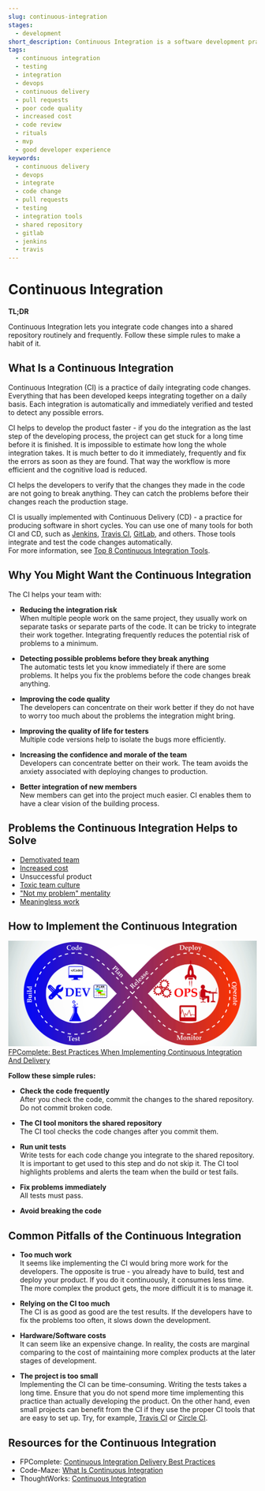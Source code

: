 ```yaml
---
slug: continuous-integration
stages:
  - development
short_description: Continuous Integration is a software development practice that makes developers integrate code changes into a shared repository routinely and frequently. Usually, each person integrates at least daily and that ensures them that their code changes do not break anything.
tags:
  - continuous integration
  - testing
  - integration
  - devops
  - continuous delivery
  - pull requests
  - poor code quality
  - increased cost
  - code review
  - rituals
  - mvp
  - good developer experience
keywords:
  - continuous delivery
  - devops
  - integrate
  - code change
  - pull requests
  - testing
  - integration tools
  - shared repository
  - gitlab
  - jenkins
  - travis
---
```


# Continuous Integration

**TL;DR**

Continuous Integration lets you integrate code changes into a shared repository routinely and frequently. Follow these simple rules to make a habit of it.

## What Is a Continuous Integration

Continuous Integration (CI) is a practice of daily integrating code changes. Everything that has been developed keeps integrating together on a daily basis. Each integration is automatically and immediately verified and tested to detect any possible errors.

CI helps to develop the product faster - if you do the integration as the last step of the developing process, the project can get stuck for a long time before it is finished. It is impossible to estimate how long the whole integration takes. It is much better to do it immediately, frequently and fix the errors as soon as they are found. That way the workflow is more efficient and the cognitive load is reduced.

CI helps the developers to verify that the changes they made in the code are not going to break anything. They can catch the problems before their changes reach the production stage.

CI is usually implemented with Continuous Delivery (CD) - a practice for producing software in short cycles. You can use one of many tools for both CI and CD, such as [Jenkins](https://jenkins.io/), [Travis CI](https://travis-ci.org/), [GitLab](https://about.gitlab.com/), and others. Those tools integrate and test the code changes automatically.  
For more information, see [Top 8 Continuous Integration Tools](https://code-maze.com/top-8-continuous-integration-tools/).

## Why You Might Want the Continuous Integration

The CI helps your team with:

- **Reducing the integration risk**  
  When multiple people work on the same project, they usually work on separate tasks or separate parts of the code. It can be tricky to integrate their work together. Integrating frequently reduces the potential risk of problems to a minimum.

- **Detecting possible problems before they break anything**  
  The automatic tests let you know immediately if there are some problems. It helps you fix the problems before the code changes break anything.

- **Improving the code quality**  
  The developers can concentrate on their work better if they do not have to worry too much about the problems the integration might bring.

- **Improving the quality of life for testers**  
  Multiple code versions help to isolate the bugs more efficiently.

- **Increasing the confidence and morale of the team**  
  Developers can concentrate better on their work. The team avoids the anxiety associated with deploying changes to production.

- **Better integration of new members**  
   New members can get into the project much easier. CI enables them to have a clear vision of the building process.

## Problems the Continuous Integration Helps to Solve

- [Demotivated team](/problems/demotivated-team)
- [Increased cost](/problems/increased-cost)
- Unsuccessful product
- [Toxic team culture](/problems/toxic-team-culture)
- ["Not my problem" mentality](/problems/not-my-problem-mentality)
- [Meaningless work](/problems/meaningless-work)

## How to Implement the Continuous Integration

![Continuous Integration](/files/continuous_integration.jpg)  
[FPComplete: Best Practices When Implementing Continuous Integration And Delivery](https://www.fpcomplete.com/blog/continuous-integration-delivery-best-practices)

**Follow these simple rules:**

- **Check the code frequently**  
  After you check the code, commit the changes to the shared repository. Do not commit broken code.

- **The CI tool monitors the shared repository**  
  The CI tool checks the code changes after you commit them.

- **Run unit tests**  
  Write tests for each code change you integrate to the shared repository. It is important to get used to this step and do not skip it. The CI tool highlights problems and alerts the team when the build or test fails.

- **Fix problems immediately**  
  All tests must pass.

- **Avoid breaking the code**

## Common Pitfalls of the Continuous Integration

- **Too much work**  
  It seems like implementing the CI would bring more work for the developers. The opposite is true - you already have to build, test and deploy your product. If you do it continuously, it consumes less time. The more complex the product gets, the more difficult it is to manage it.

- **Relying on the CI too much**  
  The CI is as good as good are the test results. If the developers have to fix the problems too often, it slows down the development.

- **Hardware/Software costs**  
  It can seem like an expensive change. In reality, the costs are marginal comparing to the cost of maintaining more complex products at the later stages of development.

- **The project is too small**  
  Implementing the CI can be time-consuming. Writing the tests takes a long time. Ensure that you do not spend more time implementing this practice than actually developing the product. On the other hand, even small projects can benefit from the CI if they use the proper CI tools that are easy to set up. Try, for example, [Travis CI](https://travis-ci.org/) or [Circle CI](https://circleci.com/).

## Resources for the Continuous Integration

- FPComplete: [Continuous Integration Delivery Best Practices](https://www.fpcomplete.com/blog/continuous-integration-delivery-best-practices)
- Code-Maze: [What Is Continuous Integration](https://code-maze.com/what-is-continuous-integration/#benefitsofci)
- ThoughtWorks: [Continuous Integration](https://www.thoughtworks.com/continuous-integration)

